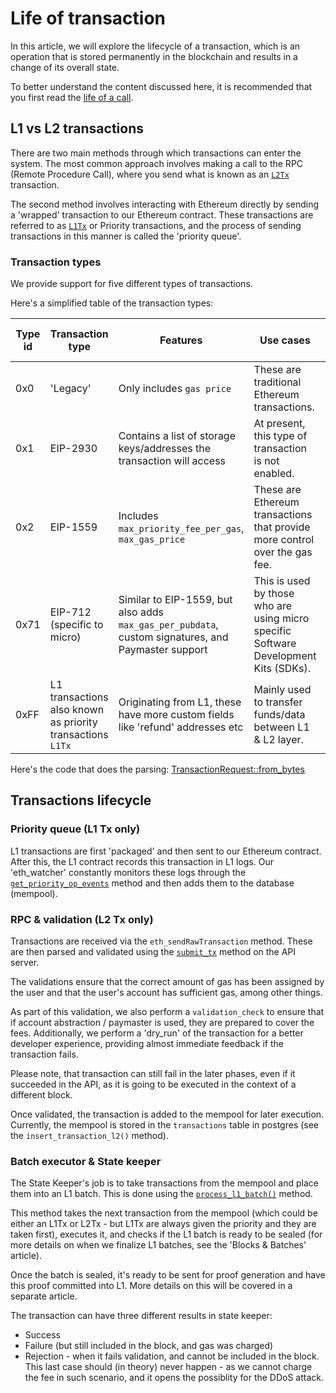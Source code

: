 # Life of transaction

In this article, we will explore the lifecycle of a transaction, which is an operation that is stored permanently in the
blockchain and results in a change of its overall state.

To better understand the content discussed here, it is recommended that you first read the [life of a
call][life_of_call].

## L1 vs L2 transactions

There are two main methods through which transactions can enter the system. The most common approach involves making a
call to the RPC (Remote Procedure Call), where you send what is known as an [`L2Tx`][l2_tx] transaction.

The second method involves interacting with Ethereum directly by sending a 'wrapped' transaction to our Ethereum
contract. These transactions are referred to as [`L1Tx`][l1_tx] or Priority transactions, and the process of sending
transactions in this manner is called the 'priority queue'.

### Transaction types

We provide support for five different types of transactions.

Here's a simplified table of the transaction types:

| Type id | Transaction type                                           | Features                                                                                           | Use cases                                                                             | % of transactions (mainnet/testnet) |
| ------- | ---------------------------------------------------------- | -------------------------------------------------------------------------------------------------- | ------------------------------------------------------------------------------------- | ----------------------------------- |
| 0x0     | 'Legacy'                                                   | Only includes `gas price`                                                                          | These are traditional Ethereum transactions.                                          | 60% / 82%                           |
| 0x1     | EIP-2930                                                   | Contains a list of storage keys/addresses the transaction will access                              | At present, this type of transaction is not enabled.                                  |
| 0x2     | EIP-1559                                                   | Includes `max_priority_fee_per_gas`, `max_gas_price`                                               | These are Ethereum transactions that provide more control over the gas fee.           | 35% / 12%                           |
| 0x71    | EIP-712 (specific to micro)                               | Similar to EIP-1559, but also adds `max_gas_per_pubdata`, custom signatures, and Paymaster support | This is used by those who are using micro specific Software Development Kits (SDKs). | 1% / 2%                             |
| 0xFF    | L1 transactions also known as priority transactions `L1Tx` | Originating from L1, these have more custom fields like 'refund' addresses etc                     | Mainly used to transfer funds/data between L1 & L2 layer.                             | 4% / 3%                             |

Here's the code that does the parsing: [TransactionRequest::from_bytes][transaction_request_from_bytes]

## Transactions lifecycle

### Priority queue (L1 Tx only)

L1 transactions are first 'packaged' and then sent to our Ethereum contract. After this, the L1 contract records this
transaction in L1 logs. Our 'eth_watcher' constantly monitors these logs through the
[`get_priority_op_events`][get_priority_op_events] method and then adds them to the database (mempool).

### RPC & validation (L2 Tx only)

Transactions are received via the `eth_sendRawTransaction` method. These are then parsed and validated using the
[`submit_tx`][submit_tx] method on the API server.

The validations ensure that the correct amount of gas has been assigned by the user and that the user's account has
sufficient gas, among other things.

As part of this validation, we also perform a `validation_check` to ensure that if account abstraction / paymaster is
used, they are prepared to cover the fees. Additionally, we perform a 'dry_run' of the transaction for a better
developer experience, providing almost immediate feedback if the transaction fails.

Please note, that transaction can still fail in the later phases, even if it succeeded in the API, as it is going to be
executed in the context of a different block.

Once validated, the transaction is added to the mempool for later execution. Currently, the mempool is stored in the
`transactions` table in postgres (see the `insert_transaction_l2()` method).

### Batch executor & State keeper

The State Keeper's job is to take transactions from the mempool and place them into an L1 batch. This is done using the
[`process_l1_batch()`][process_l1_batch] method.

This method takes the next transaction from the mempool (which could be either an L1Tx or L2Tx - but L1Tx are always
given the priority and they are taken first), executes it, and checks if the L1 batch is ready to be sealed (for more
details on when we finalize L1 batches, see the 'Blocks & Batches' article).

Once the batch is sealed, it's ready to be sent for proof generation and have this proof committed into L1. More details
on this will be covered in a separate article.

The transaction can have three different results in state keeper:

- Success
- Failure (but still included in the block, and gas was charged)
- Rejection - when it fails validation, and cannot be included in the block. This last case should (in theory) never
  happen - as we cannot charge the fee in such scenario, and it opens the possiblity for the DDoS attack.

[transaction_request_from_bytes]:
  https://github.com/ZKAmoeba-Micro/micro-2-dev/blob/e0820f994982f179c0466cd724a0a327327a501a/core/lib/types/src/transaction_request.rs#L539
  'transaction request from bytes'
[get_priority_op_events]:
  https://github.com/ZKAmoeba-Micro/micro-2-dev/blob/e0820f994982f179c0466cd724a0a327327a501a/core/bin/micro_core/src/eth_watch/client.rs#L112
  'get priority op events'
[l1_tx]:
  https://github.com/ZKAmoeba-Micro/micro-2-dev/blob/e0820f994982f179c0466cd724a0a327327a501a/core/lib/types/src/l1/mod.rs#L196
  'l1 tx'
[l2_tx]:
  https://github.com/ZKAmoeba-Micro/micro-2-dev/blob/e0820f994982f179c0466cd724a0a327327a501a/core/lib/types/src/l2/mod.rs#L110
  'l2 tx'
[submit_tx]:
  https://github.com/ZKAmoeba-Micro/micro-2-dev/blob/e0820f994982f179c0466cd724a0a327327a501a/core/bin/micro_core/src/api_server/tx_sender/mod.rs#L146
  'submit tx'
[process_l1_batch]:
  https://github.com/ZKAmoeba-Micro/micro-2-dev/blob/e0820f994982f179c0466cd724a0a327327a501a/core/bin/micro_core/src/state_keeper/keeper.rs#L257
  'process l1 batch'
[life_of_call]: how_call_works.md 'life of call'
